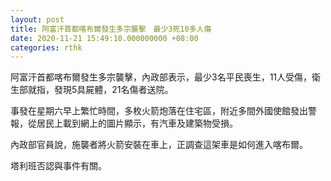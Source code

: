```yaml
---
layout: post
title: 阿富汗首都喀布爾發生多宗襲擊　最少3死10多人傷
date: 2020-11-21 15:49:10.000000000 +08:00
categories: rthk
---
```


阿富汗首都喀布爾發生多宗襲擊，內政部表示，最少3名平民喪生，11人受傷，衛生部就指，發現5具屍體，21名傷者送院。

事發在星期六早上繁忙時間，多枚火箭炮落在住宅區，附近多間外國使館發出警報，從居民上載到網上的圖片顯示，有汽車及建築物受損。

內政部官員說，施襲者將火箭安裝在車上，正調查這架車是如何進入喀布爾。

塔利班否認與事件有關。

